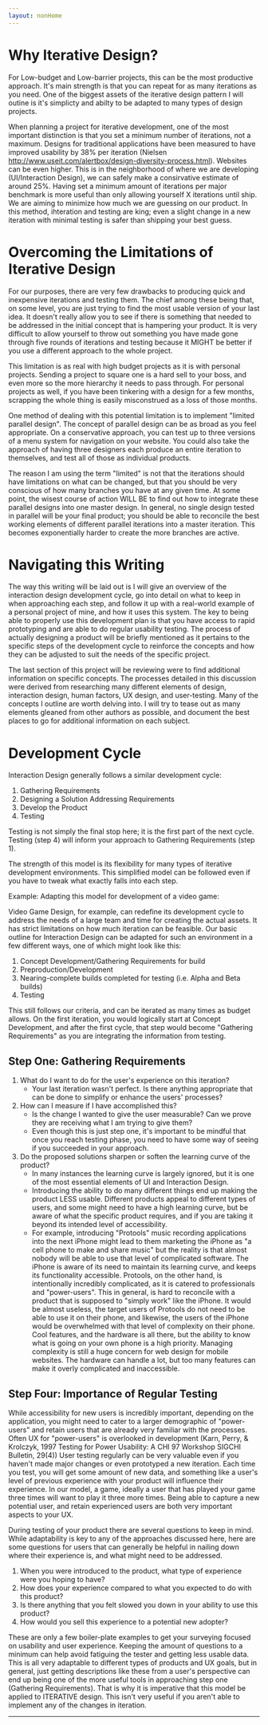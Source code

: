 ```yaml
---
layout: nonHome
---
```


# Why Iterative Design?

For Low-budget and Low-barrier projects, this can be the most productive approach. It's main strength is that you can repeat for as many iterations as you need. One of the biggest assets of the iterative design pattern I will outine is it's simplicty and abilty to be adapted to many types of design projects.

When planning a project for iterative development, one of the most important distinction is that you set a minimum number of iterations, not a maximum. Designs for traditional applications have been measured to have improved usability by 38% per iteration (Nielsen http://www.useit.com/alertbox/design-diversity-process.html). Websites can be even higher. This is in the neighborhood of where we are developing (UI/Interaction Design), we can safely make a consirvative estimate of around 25%. Having set a minimum amount of iterations per major benchmark is more useful than only allowing yourself X iterations until ship. We are aiming to minimize how much we are guessing on our product. In this method, ihteration and testing are king; even a slight change in a new iteration with minimal testing is safer than shipping your best guess.

# Overcoming the Limitations of Iterative Design

For our purposes, there are very few drawbacks to producing quick and inexpensive iterations and testing them. The chief among these being that, on some level, you are just trying to find the most usable version of your last idea. It doesn't really allow you to see if there is something that needed to be addressed in the initial concept that is hampering your product. It is very difficult to allow yourself to throw out something you have made gone through five rounds of iterations and testing because it MIGHT be better if you use a different approach to the whole project.

This limitation is as real with high budget projects as it is with personal projects. Sending a project to square one is a hard sell to your boss, and even more so the more hierarchy it needs to pass through. For personal projects as well, if you have been tinkering with a design for a few months, scrapping the whole thing is easily misconstrued as a loss of those months.

One method of dealing with this potential limitation is to implement "limited parallel design". The concept of parallel design can be as broad as you feel appropriate. On a conservative approach, you can test up to three versions of a menu system for navigation on your website. You could also take the approach of having three designers each produce an entire iteration to themselves, and test all of those as individual products.

The reason I am using the term "limited" is not that the iterations should have limitations on what can be changed, but that you should be very conscious of how many branches you have at any given time. At some point, the wisest course of action WILL BE to find out how to integrate these parallel designs into one master design. In general, no single design tested in parallel will be your final product; you should be able to reconcile the best working elements of different parallel iterations into a master iteration. This becomes exponentially harder to create the more branches are active.


# Navigating this Writing
The way this writing will be laid out is I will give an overview of the interaction design development cycle, go into detail on what to keep in when approaching each step, and follow it up with a real-world example of a personal project of mine, and how it uses this system. The key to being able to properly use this development plan is that you have access to rapid prototyping and are able to do regular usability testing. The process of actually designing a product will be briefly mentioned as it pertains to the specific steps of the development cycle to reinforce the concepts and how they can be adjusted to suit the needs of the specific project.

The last section of this project will be reviewing were to find additional information on specific concepts. The processes detailed in this discussion were derived from researching many different elements of design, interaction design, human factors, UX design, and user-testing. Many of the concepts I outline are worth delving into. I will try to tease out as many elements gleaned from other authors as possible, and document the best places to go for additional information on each subject.

# Development Cycle
Interaction Design generally follows a similar development cycle:

1. Gathering Requirements
2. Designing a Solution Addressing Requirements
3. Develop the Product
4. Testing

Testing is not simply the final stop here; it is the first part of the next cycle. Testing (step 4) will inform your approach to Gathering Requirements (step 1).

The strength of this model is its flexibility for many types of iterative development environments. This simplified model can be followed even if you have to tweak what exactly falls into each step.

Example: Adapting this model for development of a video game: 

Video Game Design, for example, can redefine its development cycle to address the needs of a large team and time for creating the actual assets. It has strict limitations on how much iteration can be feasible. Our basic outline for Interaction Design can be adapted for such an environment in a few different ways, one of which might look like this:

1. Concept Development/Gathering Requirements for build
2. Preproduction/Development
3. Nearing-complete builds completed for testing (i.e. Alpha and Beta builds)
4. Testing

This still follows our criteria, and can be iterated as many times as budget allows. On the first iteration, you would logically start at Concept Development, and after the first cycle, that step would become "Gathering Requirements" as you are integrating the information from testing.

## Step One: Gathering Requirements

1. What do I want to do for the user's experience on this iteration?
	* Your last iteration wasn't perfect. Is there anything appropriate that can be done to simplify or enhance the users' processes?
1. How can I measure if I have accomplished this?
	* Is the change I wanted to give the user measurable? Can we prove they are receiving what I am trying to give them?
	* Even though this is just step one, it's important to be mindful that once you reach testing phase, you need to have some way of seeing if you succeeded in your approach.
1. Do the proposed solutions sharpen or soften the learning curve of the product?
	* In many instances the learning curve is largely ignored, but it is one of the most essential elements of UI and Interaction Design.
	* Introducing the ability to do many different things end up making the product LESS usable. Different products appeal to different types of users, and some might need to have a high learning curve, but be aware of what the specific product requires, and if you are taking it beyond its intended level of accessibility.
	* For example, introducing "Protools" music recording applications into the next iPhone might lead to them marketing the iPhone as "a cell phone to make and share music" but the reality is that almost nobody will be able to use that level of complicated software. The iPhone is aware of its need to maintain its learning curve, and keeps its functionality accessible. Protools, on the other hand, is intentionally incredibly complicated, as it is catered to professionals and "power-users". This in general, is hard to reconcile with a product that is supposed to "simply work" like the iPhone. It would be almost useless, the target users of Protools do not need to be able to use it on their phone, and likewise, the users of the iPhone would be overwhelmed with that level of complexity on their phone. Cool features, and the hardware is all there, but the ability to know what is going on your own phone is a high priority. Managing complexity is still a huge concern for web design for mobile websites. The hardware can handle a lot, but too many features can make it overly complicated and inaccessible.

## Step Four: Importance of Regular Testing 

While accessibility for new users is incredibly important, depending on the application, you might need to cater to a larger demographic of "power-users" and retain users that are already very familiar with the processes. Often UX for "power-users" is overlooked in development (Karn, Perry, & Krolczyk, 1997 Testing for Power Usability: A CHI 97 Workshop SIGCHI Bulletin, 29(4)) User testing regularly can be very valuable even if you haven't made major changes or even prototyped a new iteration. Each time you test, you will get some amount of new data, and something like a user's level of previous experience with your product will influence their experience. In our model, a game, ideally a user that has played your game three times will want to play it three more times. Being able to capture a new potential user, and retain experienced users are both very important aspects to your UX.

During testing of your product there are several questions to keep in mind. While adaptability is key to any of the approaches discussed here, here are some questions for users that can generally be helpful in nailing down where their experience is, and what might need to be addressed.

1. When you were introduced to the product, what type of experience were you hoping to have?
1. How does your experience compared to what you expected to do with this product?
1. Is there anything that you felt slowed you down in your ability to use this product?
1. How would you sell this experience to a potential new adopter?

These are only a few boiler-plate examples to get your surveying focused on usability and user experience. Keeping the amount of questions to a minimum can help avoid fatiguing the tester and getting less usable data. This is all very adaptable to different types of products and UX goals, but in general, just getting descriptions like these from a user's perspective can end up being one of the more useful tools in approaching step one (Gathering Requirements). That is why it is imperative that this model be applied to ITERATIVE design. This isn't very useful if you aren't able to implement any of the changes in iteration.


---